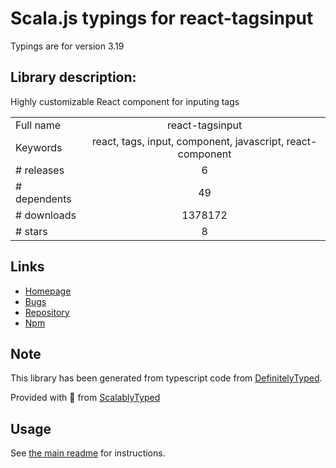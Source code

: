 
# Scala.js typings for react-tagsinput

Typings are for version 3.19

## Library description:
Highly customizable React component for inputing tags

|                    |                 |
| ------------------ | :-------------: |
| Full name          | react-tagsinput |
| Keywords           | react, tags, input, component, javascript, react-component |
| # releases         | 6 |
| # dependents       | 49 |
| # downloads        | 1378172 |
| # stars            | 8 |

## Links
- [Homepage](https://github.com/olahol/react-tagsinput)
- [Bugs](https://github.com/olahol/react-tagsinput/issues)
- [Repository](https://github.com/olahol/react-tagsinput)
- [Npm](https://www.npmjs.com/package/react-tagsinput)
    


## Note
This library has been generated from typescript code from [DefinitelyTyped](https://definitelytyped.org).

Provided with :purple_heart: from [ScalablyTyped](https://github.com/oyvindberg/ScalablyTyped)

## Usage
See [the main readme](../../readme.md) for instructions.


